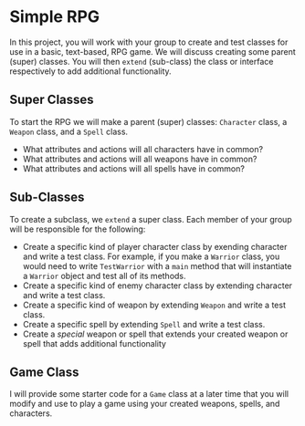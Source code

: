 # Simple RPG

In this project, you will work with your group to create and test classes for use in a basic, text-based, RPG game.  We will discuss creating some parent (super) classes.  You will then `extend` (sub-class) the class or interface respectively to add additional functionality.

## Super Classes
To start the RPG we will make a parent (super) classes: `Character` class, a `Weapon` class, and a `Spell` class.  
* What attributes and actions will all characters have in common?  
* What attributes and actions will all weapons have in common?
* What attributes and actions will all spells have in common?

## Sub-Classes
To create a subclass, we `extend` a super class.  Each member of your group will be responsible for the following:
* Create a specific kind of player character class by exending character and write a test class.
   For example, if you make a `Warrior` class, you would need to write `TestWarrior` with a `main` method that will instantiate a `Warrior` object and test all of its methods.
* Create a specific kind of enemy character class by extending character and write a test class.
* Create a specific kind of weapon by extending `Weapon` and write a test class.
* Create a specific spell by extending `Spell` and write a test class.
* Create a *special* weapon or spell that extends your created weapon or spell that adds additional functionality

## Game Class
I will provide some starter code for a `Game` class at a later time that you will modify and use to play a game using your created weapons, spells, and characters.
